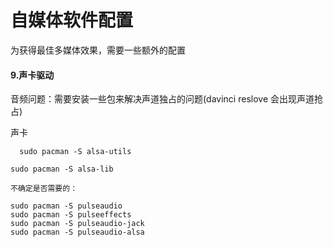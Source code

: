 # 自媒体软件配置

为获得最佳多媒体效果，需要一些额外的配置

#### 9.声卡驱动

音频问题：需要安装一些包来解决声道独占的问题(davinci reslove 会出现声道抢占)

声卡

      sudo pacman -S alsa-utils

    sudo pacman -S alsa-lib

    不确定是否需要的：

    sudo pacman -S pulseaudio
    sudo pacman -S pulseeffects
    sudo pacman -S pulseaudio-jack
    sudo pacman -S pulseaudio-alsa

